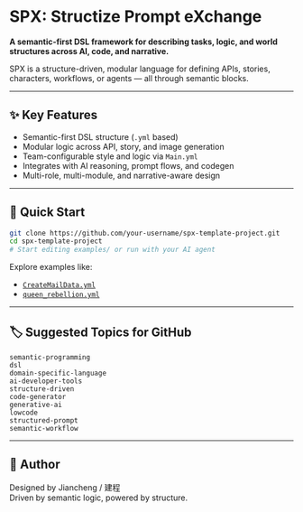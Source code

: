 # SPX: Structize Prompt eXchange

**A semantic-first DSL framework for describing tasks, logic, and world structures across AI, code, and narrative.**

SPX is a structure-driven, modular language for defining APIs, stories, characters, workflows, or agents — all through semantic blocks.

---

## ✨ Key Features

- Semantic-first DSL structure (`.yml` based)
- Modular logic across API, story, and image generation
- Team-configurable style and logic via `Main.yml`
- Integrates with AI reasoning, prompt flows, and codegen
- Multi-role, multi-module, and narrative-aware design

---

## 🚀 Quick Start

```bash
git clone https://github.com/your-username/spx-template-project.git
cd spx-template-project
# Start editing examples/ or run with your AI agent
```

Explore examples like:
- [`CreateMailData.yml`](examples/api/CreateMailData.yml)
- [`queen_rebellion.yml`](examples/story/queen_rebellion.yml)

---

## 🏷 Suggested Topics for GitHub

```
semantic-programming
dsl
domain-specific-language
ai-developer-tools
structure-driven
code-generator
generative-ai
lowcode
structured-prompt
semantic-workflow
```

---

## 🙌 Author

Designed by Jiancheng / 建程  
Driven by semantic logic, powered by structure.